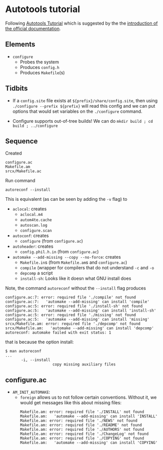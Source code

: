 # Autotools tutorial

Following [Autotools Tutorial](https://www.lrde.epita.fr/~adl/autotools.html)
which is suggested by the the [introduction of the official documentation](https://www.gnu.org/software/automake/manual/html_node/Autotools-Introduction.html).

## Elements

- `configure`
  - Probes the system
  - Produces `config.h`
  - Produces `Makefile`(s)


## Tidbits

- If a `config.site` file exists at `${prefix}/share/config.site`, then using
  `./configure --prefix ${prefix}` will read this config and we can put options
  that would set variables on the `./configure` command.

- Configure supports out-of-tree builds!  We can do `mkdir build ; cd build ; ../configure`

## Sequence

Created
```
configure.ac
Makefile.am
srcx/Makefile.ac
```

Run command
```
autoreconf --install
```
This is equivalent (as can be seen by adding the `-v` flag) to
- `aclocal`: creates
  - `aclocal.m4`
  - `autom4te.cache`
  - `autoscan.log`
  - `configure.scan`
- `autoconf`: creates
  - `configure` (from `configure.ac`)
- `autoheader`: creates
  - `config.phil.h.in` (from `configure.ac`)
- `automake --add-missing --copy --no-force`: creates
  - `Makefile.in`s (from `Makefile.am`s and `configure.ac`)
  - `compile` (wrapper for compilers that do not understand `-c` and `-o`
  - `depcomp` a script
  - `install-sh`: Looks like it doesn what GNU install does

Note, the command `autoreconf` without the `--install` flag produces
```
configure.ac:7: error: required file './compile' not found
configure.ac:7:   'automake --add-missing' can install 'compile'
configure.ac:5: error: required file './install-sh' not found
configure.ac:5:   'automake --add-missing' can install 'install-sh'
configure.ac:5: error: required file './missing' not found
configure.ac:5:   'automake --add-missing' can install 'missing'
srcx/Makefile.am: error: required file './depcomp' not found
srcx/Makefile.am:   'automake --add-missing' can install 'depcomp'
autoreconf: automake failed with exit status: 1
```
that is because the option install:
```
$ man autoreconf
...
       -i, --install
                     copy missing auxiliary files
```

## configure.ac

- `AM_INIT_AUTOMAKE`:
  - `foreign` allows us to not follow certain conventions.  Without it, we would
    get messages like this about missing files:
    ```
    Makefile.am: error: required file './INSTALL' not found
    Makefile.am:   'automake --add-missing' can install 'INSTALL'
    Makefile.am: error: required file './NEWS' not found
    Makefile.am: error: required file './README' not found
    Makefile.am: error: required file './AUTHORS' not found
    Makefile.am: error: required file './ChangeLog' not found
    Makefile.am: error: required file './COPYING' not found
    Makefile.am:   'automake --add-missing' can install 'COPYING'
    ```

